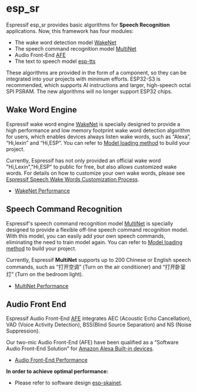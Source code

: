 # esp_sr

Espressif esp_sr provides basic algorithms for **Speech Recognition** applications. Now, this framework has four modules:

* The wake word detection model [WakeNet](docs/wake_word_engine/README.md)
* The speech command recognition model [MultiNet](docs/speech_command_recognition/README.md) 
* Audio Front-End [AFE](docs/audio_front_end/README.md)
* The text to speech model [esp-tts](esp-tts/README.md)

These algorithms are provided in the form of a component, so they can be integrated into your projects with minimum efforts. 
ESP32-S3 is recommended, which supports AI instructions and larger, high-speech octal SPI PSRAM.
The new algorithms will no longer support ESP32 chips.


## Wake Word Engine

Espressif wake word engine [WakeNet](docs/wake_word_engine/README.md) is specially designed to provide a high performance and low memory footprint wake word detection algorithm for users, which enables devices always listen wake words, such as “Alexa”, “Hi,lexin” and “Hi,ESP”. You can refer to [Model loading method](./docs/flash_model/README.md) to build your project.  

Currently, Espressif has not only provided an official wake word "Hi,Lexin","Hi,ESP" to public for free, but also allows customized wake words. For details on how to customize your own wake words, please see [Espressif Speech Wake Words Customization Process](docs/wake_word_engine/ESP_Wake_Words_Customization.md).

- [WakeNet Performance](docs/benchmark/README.md)

## Speech Command Recognition

Espressif's speech command recognition model [MultiNet](docs/speech_command_recognition/README.md) is specially designed to provide a flexible off-line speech command recognition model. With this model, you can easily add your own speech commands, eliminating the need to train model again. You can refer to [Model loading method](./docs/flash_model/README.md) to build your project.  

Currently, Espressif **MultiNet** supports up to 200 Chinese or English speech commands, such as “打开空调” (Turn on the air conditioner) and “打开卧室灯” (Turn on the bedroom light).

- [MultiNet Performance](docs/benchmark/README.md)

## Audio Front End

Espressif Audio Front-End [AFE](docs/audio_front_end/README.md) integrates AEC (Acoustic Echo Cancellation), VAD (Voice Activity Detection), BSS(Blind Source Separation) and NS (Noise Suppression).  

Our two-mic Audio Front-End (AFE) have been qualified as a “Software Audio Front-End Solution” for [Amazon Alexa Built-in devices](https://developer.amazon.com/en-US/alexa/solution-providers/dev-kits#software-audio-front-end-dev-kits).

- [Audio Front-End Performance](docs/benchmark/README.md)

**In order to achieve optimal performance:**

* Please refer to software design [esp-skainet](https://github.com/espressif/esp-skainet).
